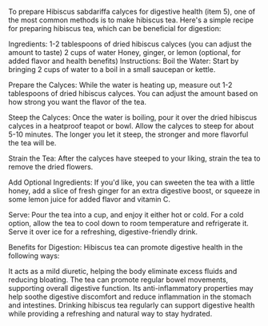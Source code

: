 
To prepare Hibiscus sabdariffa calyces for digestive health (item 5), one of the most common methods is to make hibiscus tea. Here's a simple recipe for preparing hibiscus tea, which can be beneficial for digestion:

Ingredients:
1-2 tablespoons of dried hibiscus calyces (you can adjust the amount to taste)
2 cups of water
Honey, ginger, or lemon (optional, for added flavor and health benefits)
Instructions:
Boil the Water: Start by bringing 2 cups of water to a boil in a small saucepan or kettle.

Prepare the Calyces: While the water is heating up, measure out 1-2 tablespoons of dried hibiscus calyces. You can adjust the amount based on how strong you want the flavor of the tea.

Steep the Calyces: Once the water is boiling, pour it over the dried hibiscus calyces in a heatproof teapot or bowl. Allow the calyces to steep for about 5-10 minutes. The longer you let it steep, the stronger and more flavorful the tea will be.

Strain the Tea: After the calyces have steeped to your liking, strain the tea to remove the dried flowers.

Add Optional Ingredients: If you'd like, you can sweeten the tea with a little honey, add a slice of fresh ginger for an extra digestive boost, or squeeze in some lemon juice for added flavor and vitamin C.

Serve: Pour the tea into a cup, and enjoy it either hot or cold. For a cold option, allow the tea to cool down to room temperature and refrigerate it. Serve it over ice for a refreshing, digestive-friendly drink.

Benefits for Digestion:
Hibiscus tea can promote digestive health in the following ways:

It acts as a mild diuretic, helping the body eliminate excess fluids and reducing bloating.
The tea can promote regular bowel movements, supporting overall digestive function.
Its anti-inflammatory properties may help soothe digestive discomfort and reduce inflammation in the stomach and intestines.
Drinking hibiscus tea regularly can support digestive health while providing a refreshing and natural way to stay hydrated.



